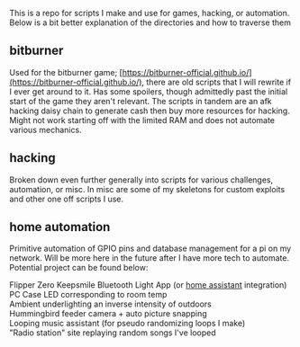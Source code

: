This is a repo for scripts I make and use for games, hacking, or automation. Below is a bit better explanation of the directories and how to traverse them

## bitburner

Used for the bitburner game; [https://bitburner-official.github.io/](https://bitburner-official.github.io/), there are old scripts that I will rewrite if I ever get around to it. Has some spoilers, though admittedly past the initial start of the game they aren't relevant. The scripts in tandem are an afk hacking daisy chain to generate cash then buy more resources for hacking. Might not work starting off with the limited RAM and does not automate various mechanics. 

## hacking

Broken down even further generally into scripts for various challenges, automation, or misc. In misc are some of my skeletons for custom exploits and other one off scripts I use. 


## home automation

Primitive automation of GPIO pins and database management for a pi on my network. Will be more here in the future after I have more tech to automate. Potential project can be found below:

Flipper Zero Keepsmile Bluetooth Light App (or [home assistant](https://www.home-assistant.io/) integration)  
PC Case LED corresponding to room temp  
Ambient underlighting an inverse intensity of outdoors  
Hummingbird feeder camera + auto picture snapping  
Looping music assistant (for pseudo randomizing loops I make)  
"Radio station" site replaying random songs I've looped  
